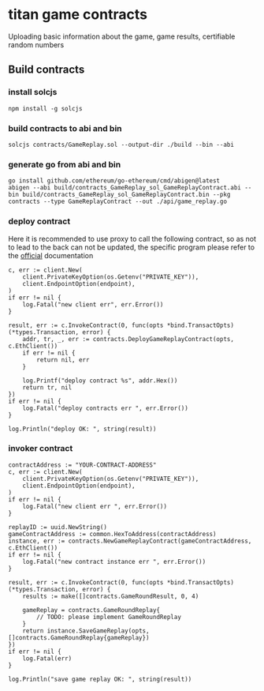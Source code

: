 # titan game contracts
Uploading basic information about the game, game results, certifiable random numbers
## Build contracts

### install solcjs

    npm install -g solcjs

### build contracts to abi and bin
    solcjs contracts/GameReplay.sol --output-dir ./build --bin --abi

### generate go from abi and bin
    go install github.com/ethereum/go-ethereum/cmd/abigen@latest
    abigen --abi build/contracts_GameReplay_sol_GameReplayContract.abi --bin build/contracts_GameReplay_sol_GameReplayContract.bin --pkg contracts --type GameReplayContract --out ./api/game_replay.go

### deploy contract
Here it is recommended to use proxy to call the following contract, so as not to lead to the back can not be updated, the specific program please refer to the [official](https://ethereum.org/en/developers/docs/smart-contracts/upgrading/) documentation

    c, err := client.New(
		client.PrivateKeyOption(os.Getenv("PRIVATE_KEY")),
		client.EndpointOption(endpoint),
	)
	if err != nil {
		log.Fatal("new client err", err.Error())
	}

	result, err := c.InvokeContract(0, func(opts *bind.TransactOpts) (*types.Transaction, error) {
		addr, tr, _, err := contracts.DeployGameReplayContract(opts, c.EthClient())
		if err != nil {
			return nil, err
		}

		log.Printf("deploy contract %s", addr.Hex())
		return tr, nil
	})
	if err != nil {
		log.Fatal("deploy contracts err ", err.Error())
	}

	log.Println("deploy OK: ", string(result))

### invoker contract
    contractAddress := "YOUR-CONTRACT-ADDRESS"
    c, err := client.New(
		client.PrivateKeyOption(os.Getenv("PRIVATE_KEY")),
		client.EndpointOption(endpoint),
	)
	if err != nil {
		log.Fatal("new client err ", err.Error())
	}

	replayID := uuid.NewString()
	gameContractAddress := common.HexToAddress(contractAddress)
	instance, err := contracts.NewGameReplayContract(gameContractAddress, c.EthClient())
	if err != nil {
		log.Fatal("new contract instance err ", err.Error())
	}

	result, err := c.InvokeContract(0, func(opts *bind.TransactOpts) (*types.Transaction, error) {
		results := make([]contracts.GameRoundResult, 0, 4)
		
        gameReplay = contracts.GameRoundReplay{
            // TODO: please implement GameRoundReplay
        }
		return instance.SaveGameReplay(opts, []contracts.GameRoundReplay{gameReplay})
	})
	if err != nil {
		log.Fatal(err)
	}

	log.Println("save game replay OK: ", string(result))

